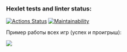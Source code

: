 ### Hexlet tests and linter status:
[![Actions Status](https://github.com/den12589/java-project-61/actions/workflows/hexlet-check.yml/badge.svg)](https://github.com/den12589/java-project-61/actions)
[![Maintainability](https://api.codeclimate.com/v1/badges/b04f0e5c3be2430aca7f/maintainability)](https://codeclimate.com/github/den12589/java-project-61/maintainability)

Пример работы всех игр (успех и проигрыш):


<a href="https://asciinema.org/a/oouNChbMW68nrqTZ8NlzYTwmf" target="_blank"><img src="https://asciinema.org/a/oouNChbMW68nrqTZ8NlzYTwmf.svg" /></a>

